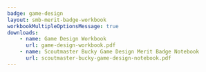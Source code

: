```yaml
---
badge: game-design
layout: smb-merit-badge-workbook
workbookMultipleOptionsMessage: true
downloads:
    - name: Game Design Workbook
      url: game-design-workbook.pdf
    - name: Scoutmaster Bucky Game Design Merit Badge Notebook
      url: scoutmaster-bucky-game-design-notebook.pdf
---
```

